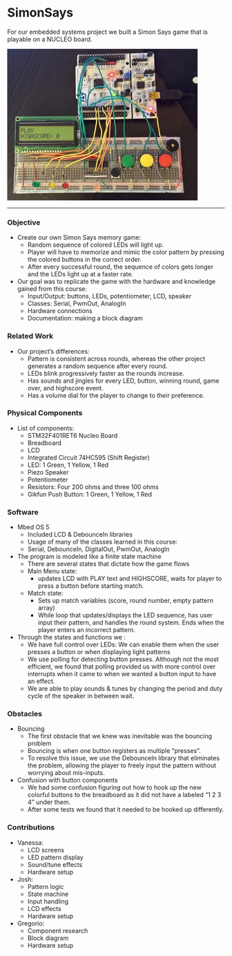 # SimonSays
For our embedded systems project we built a Simon Says game that is playable on a NUCLEO board.

![game_image](https://github.com/JoshCollins820/SimonSays/blob/main/game_setup.jpg)

---

### Objective
* Create our own Simon Says memory game:
  * Random sequence of colored LEDs will light up.
  * Player will have to memorize and mimic the color pattern by pressing the colored buttons in the correct order.
  * After every successful round, the sequence of colors gets longer and the LEDs light up at a faster rate.
* Our goal was to replicate the game with the hardware and knowledge gained from this course:
  * Input/Output: buttons, LEDs, potentiometer, LCD, speaker
  * Classes: Serial, PwmOut, AnalogIn
  * Hardware connections
  * Documentation: making a block diagram
 
### Related Work
* Our project’s differences: 
  * Pattern is consistent across rounds, whereas the other project generates a random sequence after every round.
  * LEDs blink progressively faster as the rounds increase.
  * Has sounds and jingles for every LED, button, winning round, game over, and highscore event.
  * Has a volume dial for the player to change to their preference.

### Physical Components

* List of components:
  * STM32F401RET6 Nucleo Board
  * Breadboard
  * LCD
  * Integrated Circuit 74HC595 (Shift Register)
  * LED: 1 Green, 1 Yellow, 1 Red
  * Piezo Speaker
  * Potentiometer
  * Resistors: Four 200 ohms and three 100 ohms
  * Gikfun Push Button: 1 Green, 1 Yellow, 1 Red
 
### Software
* Mbed OS 5
  * Included LCD & DebounceIn libraries
  * Usage of many of the classes learned in this course:
  * Serial, DebounceIn, DigitalOut, PwmOut, AnalogIn
* The program is modeled like a finite state machine
  * There are several states that dictate how the game flows
  * Main Menu state: 
    * updates LCD with PLAY text and HIGHSCORE, waits for player to press a button before starting match.
  * Match state: 
    * Sets up match variables (score, round number, empty pattern array)
    * While loop that updates/displays the LED sequence, has user input their pattern, and handles the round system. Ends when the player enters an incorrect pattern.
* Through the states and functions we :
  * We have full control over LEDs: We can enable them when the user presses a button or when displaying light patterns
  * We use polling for detecting button presses. Although not the most efficient, we found that polling provided us with more control over interrupts when it came to when we wanted a button input to have an effect.
  * We are able to play sounds & tunes by changing the period and duty cycle of the speaker in between wait.
 
### Obstacles
* Bouncing
  * The first obstacle that we knew was inevitable was the bouncing problem
  * Bouncing is when one button registers as multiple “presses”.
  * To resolve this issue, we use the DebounceIn library that eliminates the problem, allowing the player to freely input the pattern without worrying about mis-inputs.
* Confusion with button components
  * We had some confusion figuring out how to hook up the new colorful buttons to the breadboard as it did not have a labeled “1 2 3 4” under them.
  * After some tests we found that it needed to be hooked up differently.

### Contributions
* Vanessa:
  * LCD screens
  * LED pattern display
  * Sound/tune effects
  * Hardware setup
* Josh:
  * Pattern logic
  * State machine
  * Input handling
  * LCD effects
  * Hardware setup
* Gregorio:
  * Component research
  * Block diagram
  * Hardware setup






